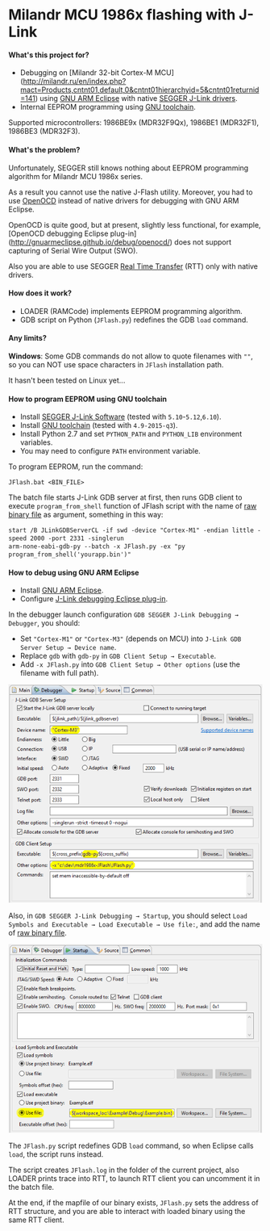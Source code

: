 # Milandr MCU 1986x flashing with J-Link

#### What's this project for?

- Debugging on [Milandr 32-bit Cortex-М MCU]
(http://milandr.ru/en/index.php?mact=Products,cntnt01,default,0&cntnt01hierarchyid=5&cntnt01returnid=141)
using [GNU ARM Eclipse](http://gnuarmeclipse.github.io/)
with native [SEGGER J-Link drivers](https://www.segger.com/jlink-software.html).
- Internal EEPROM programming using [GNU toolchain](https://launchpad.net/gcc-arm-embedded).

Supported microcontrollers: 1986BE9x (MDR32F9Qx), 1986BE1 (MDR32F1), 1986BE3 (MDR32F3).

#### What's the problem?

Unfortunately, SEGGER still knows nothing about EEPROM programming algorithm for Milandr MCU 1986x series.

As a result you cannot use the native J-Flash utility. Moreover, you had to use [OpenOCD](http://openocd.org/)
instead of native drivers for debugging with GNU ARM Eclipse.

OpenOCD is quite good, but at present, slightly less functional, for example, [OpenOCD debugging Eclipse plug-in]
(http://gnuarmeclipse.github.io/debug/openocd/) does not support capturing of Serial Wire Output (SWO).

Also you are able to use SEGGER [Real Time Transfer](https://www.segger.com/jlink-rtt.html) (RTT)
only with native drivers.

#### How does it work?

- LOADER (RAMCode) implements EEPROM programming algorithm.
- GDB script on Python (`JFlash.py`) redefines the GDB `load` command.

#### Any limits?

__Windows__: Some GDB commands do not allow to quote filenames with `""`, so you can NOT use space characters
in `JFlash` installation path.

It hasn't been tested on Linux yet...

#### How to program EEPROM using GNU toolchain

- Install [SEGGER J-Link Software](https://www.segger.com/jlink-software.html) (tested with `5.10`-`5.12`,`6.10`).
- Install [GNU toolchain](https://launchpad.net/gcc-arm-embedded) (tested with `4.9-2015-q3`).
- Install Python 2.7 and set `PYTHON_PATH` and `PYTHON_LIB` environment variables.
- You may need to configure `PATH` environment variable.

To program EEPROM, run the command:
```
JFlash.bat <BIN_FILE>
```
The batch file starts J-Link GDB server at first, then runs GDB client to execute `program_from_shell`
function of JFlash script with the name of
[raw binary file](http://gnuarmeclipse.github.io/plugins/features/#extra-build-steps)
as argument, something in this way:
```
start /B JLinkGDBServerCL -if swd -device "Cortex-M1" -endian little -speed 2000 -port 2331 -singlerun
arm-none-eabi-gdb-py --batch -x JFlash.py -ex "py program_from_shell('yourapp.bin')"
```

#### How to debug using GNU ARM Eclipse

- Install [GNU ARM Eclipse](http://gnuarmeclipse.github.io/install/).
- Configure [J-Link debugging Eclipse plug-in](http://gnuarmeclipse.github.io/debug/jlink/).

In the debugger launch configuration `GDB SEGGER J-Link Debugging → Debugger`, you should:
- Set `"Cortex-M1"` or `"Cortex-M3"` (depends on MCU) into `J-Link GDB Server Setup → Device name`.
- Replace `gdb` with `gdb-py` in `GDB Client Setup → Executable`.
- Add `-x JFlash.py` into `GDB Client Setup → Other options` (use the filename with full path).

![screenshot](doc/pic/README_01.png)

Also, in `GDB SEGGER J-Link Debugging → Startup`, you should select
`Load Symbols and Executable → Load Executable → Use file:`, and add the name of
[raw binary file](http://gnuarmeclipse.github.io/plugins/features/#extra-build-steps).

![screenshot](doc/pic/README_02.png)

The `JFlash.py` script redefines GDB `load` command, so when Eclipse calls `load`, the script runs instead.

The script creates `JFlash.log` in the folder of the current project, also LOADER prints trace into RTT,
to launch RTT client you can uncomment it in the batch file.

At the end, if the mapfile of our binary exists, `JFlash.py` sets the address of RTT structure,
and you are able to interact with loaded binary using the same RTT client.
